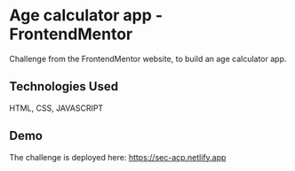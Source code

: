 # Age calculator app - FrontendMentor

Challenge from the FrontendMentor website, to build an age calculator app.

## Technologies Used

HTML, CSS, JAVASCRIPT

## Demo

The challenge is deployed here: https://sec-acp.netlify.app
